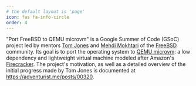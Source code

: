 ```yaml
---
# the default layout is 'page'
icon: fas fa-info-circle
order: 4
---
```


"Port FreeBSD to QEMU microvm" is a Google Summer of Code (GSoC) project
led by mentors [Tom Jones](mailto:thj@freebsd.org) and
[Mehdi Mokhtari](mailto:mmokhi@freebsd.org) of the
[FreeBSD](https://www.freebsd.org/) community. Its goal is to port the
operating system to
[QEMU microvm](https://www.qemu.org/docs/master/system/i386/microvm.html): a
low dependency and lightweight virtual machine modeled after Amazon's
[Firecracker](https://firecracker-microvm.github.io/). The project's
motivation, as well as a detailed overview of the initial progress made by
Tom Jones is documented at <https://adventurist.me/posts/00320>.
